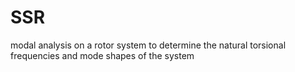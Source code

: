 # SSR
modal analysis on a rotor system to determine the natural torsional frequencies and mode shapes of the system
